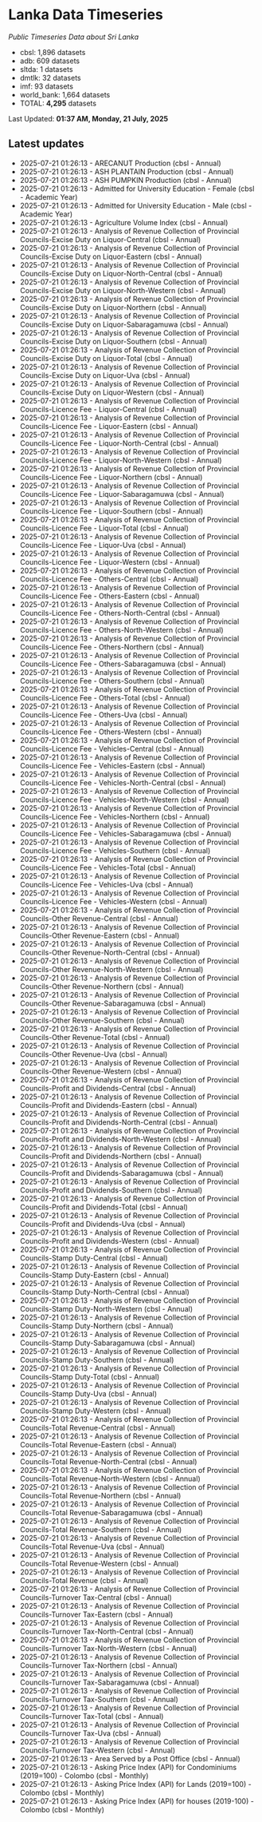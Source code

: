 # Lanka Data Timeseries
*Public Timeseries Data about Sri Lanka*

* cbsl: 1,896 datasets
* adb: 609 datasets
* sltda: 1 datasets
* dmtlk: 32 datasets
* imf: 93 datasets
* world_bank: 1,664 datasets
* TOTAL: **4,295** datasets

Last Updated: **01:37 AM, Monday, 21 July, 2025**

## Latest updates

* 2025-07-21 01:26:13 - ARECANUT Production (cbsl - Annual)
* 2025-07-21 01:26:13 - ASH PLANTAIN Production (cbsl - Annual)
* 2025-07-21 01:26:13 - ASH PUMPKIN Production (cbsl - Annual)
* 2025-07-21 01:26:13 - Admitted for University Education - Female (cbsl - Academic Year)
* 2025-07-21 01:26:13 - Admitted for University Education - Male (cbsl - Academic Year)
* 2025-07-21 01:26:13 - Agriculture Volume Index (cbsl - Annual)
* 2025-07-21 01:26:13 - Analysis of Revenue Collection of Provincial Councils-Excise Duty on Liquor-Central (cbsl - Annual)
* 2025-07-21 01:26:13 - Analysis of Revenue Collection of Provincial Councils-Excise Duty on Liquor-Eastern (cbsl - Annual)
* 2025-07-21 01:26:13 - Analysis of Revenue Collection of Provincial Councils-Excise Duty on Liquor-North-Central (cbsl - Annual)
* 2025-07-21 01:26:13 - Analysis of Revenue Collection of Provincial Councils-Excise Duty on Liquor-North-Western (cbsl - Annual)
* 2025-07-21 01:26:13 - Analysis of Revenue Collection of Provincial Councils-Excise Duty on Liquor-Northern (cbsl - Annual)
* 2025-07-21 01:26:13 - Analysis of Revenue Collection of Provincial Councils-Excise Duty on Liquor-Sabaragamuwa (cbsl - Annual)
* 2025-07-21 01:26:13 - Analysis of Revenue Collection of Provincial Councils-Excise Duty on Liquor-Southern (cbsl - Annual)
* 2025-07-21 01:26:13 - Analysis of Revenue Collection of Provincial Councils-Excise Duty on Liquor-Total (cbsl - Annual)
* 2025-07-21 01:26:13 - Analysis of Revenue Collection of Provincial Councils-Excise Duty on Liquor-Uva (cbsl - Annual)
* 2025-07-21 01:26:13 - Analysis of Revenue Collection of Provincial Councils-Excise Duty on Liquor-Western (cbsl - Annual)
* 2025-07-21 01:26:13 - Analysis of Revenue Collection of Provincial Councils-Licence Fee - Liquor-Central (cbsl - Annual)
* 2025-07-21 01:26:13 - Analysis of Revenue Collection of Provincial Councils-Licence Fee - Liquor-Eastern (cbsl - Annual)
* 2025-07-21 01:26:13 - Analysis of Revenue Collection of Provincial Councils-Licence Fee - Liquor-North-Central (cbsl - Annual)
* 2025-07-21 01:26:13 - Analysis of Revenue Collection of Provincial Councils-Licence Fee - Liquor-North-Western (cbsl - Annual)
* 2025-07-21 01:26:13 - Analysis of Revenue Collection of Provincial Councils-Licence Fee - Liquor-Northern (cbsl - Annual)
* 2025-07-21 01:26:13 - Analysis of Revenue Collection of Provincial Councils-Licence Fee - Liquor-Sabaragamuwa (cbsl - Annual)
* 2025-07-21 01:26:13 - Analysis of Revenue Collection of Provincial Councils-Licence Fee - Liquor-Southern (cbsl - Annual)
* 2025-07-21 01:26:13 - Analysis of Revenue Collection of Provincial Councils-Licence Fee - Liquor-Total (cbsl - Annual)
* 2025-07-21 01:26:13 - Analysis of Revenue Collection of Provincial Councils-Licence Fee - Liquor-Uva (cbsl - Annual)
* 2025-07-21 01:26:13 - Analysis of Revenue Collection of Provincial Councils-Licence Fee - Liquor-Western (cbsl - Annual)
* 2025-07-21 01:26:13 - Analysis of Revenue Collection of Provincial Councils-Licence Fee - Others-Central (cbsl - Annual)
* 2025-07-21 01:26:13 - Analysis of Revenue Collection of Provincial Councils-Licence Fee - Others-Eastern (cbsl - Annual)
* 2025-07-21 01:26:13 - Analysis of Revenue Collection of Provincial Councils-Licence Fee - Others-North-Central (cbsl - Annual)
* 2025-07-21 01:26:13 - Analysis of Revenue Collection of Provincial Councils-Licence Fee - Others-North-Western (cbsl - Annual)
* 2025-07-21 01:26:13 - Analysis of Revenue Collection of Provincial Councils-Licence Fee - Others-Northern (cbsl - Annual)
* 2025-07-21 01:26:13 - Analysis of Revenue Collection of Provincial Councils-Licence Fee - Others-Sabaragamuwa (cbsl - Annual)
* 2025-07-21 01:26:13 - Analysis of Revenue Collection of Provincial Councils-Licence Fee - Others-Southern (cbsl - Annual)
* 2025-07-21 01:26:13 - Analysis of Revenue Collection of Provincial Councils-Licence Fee - Others-Total (cbsl - Annual)
* 2025-07-21 01:26:13 - Analysis of Revenue Collection of Provincial Councils-Licence Fee - Others-Uva (cbsl - Annual)
* 2025-07-21 01:26:13 - Analysis of Revenue Collection of Provincial Councils-Licence Fee - Others-Western (cbsl - Annual)
* 2025-07-21 01:26:13 - Analysis of Revenue Collection of Provincial Councils-Licence Fee - Vehicles-Central (cbsl - Annual)
* 2025-07-21 01:26:13 - Analysis of Revenue Collection of Provincial Councils-Licence Fee - Vehicles-Eastern (cbsl - Annual)
* 2025-07-21 01:26:13 - Analysis of Revenue Collection of Provincial Councils-Licence Fee - Vehicles-North-Central (cbsl - Annual)
* 2025-07-21 01:26:13 - Analysis of Revenue Collection of Provincial Councils-Licence Fee - Vehicles-North-Western (cbsl - Annual)
* 2025-07-21 01:26:13 - Analysis of Revenue Collection of Provincial Councils-Licence Fee - Vehicles-Northern (cbsl - Annual)
* 2025-07-21 01:26:13 - Analysis of Revenue Collection of Provincial Councils-Licence Fee - Vehicles-Sabaragamuwa (cbsl - Annual)
* 2025-07-21 01:26:13 - Analysis of Revenue Collection of Provincial Councils-Licence Fee - Vehicles-Southern (cbsl - Annual)
* 2025-07-21 01:26:13 - Analysis of Revenue Collection of Provincial Councils-Licence Fee - Vehicles-Total (cbsl - Annual)
* 2025-07-21 01:26:13 - Analysis of Revenue Collection of Provincial Councils-Licence Fee - Vehicles-Uva (cbsl - Annual)
* 2025-07-21 01:26:13 - Analysis of Revenue Collection of Provincial Councils-Licence Fee - Vehicles-Western (cbsl - Annual)
* 2025-07-21 01:26:13 - Analysis of Revenue Collection of Provincial Councils-Other Revenue-Central (cbsl - Annual)
* 2025-07-21 01:26:13 - Analysis of Revenue Collection of Provincial Councils-Other Revenue-Eastern (cbsl - Annual)
* 2025-07-21 01:26:13 - Analysis of Revenue Collection of Provincial Councils-Other Revenue-North-Central (cbsl - Annual)
* 2025-07-21 01:26:13 - Analysis of Revenue Collection of Provincial Councils-Other Revenue-North-Western (cbsl - Annual)
* 2025-07-21 01:26:13 - Analysis of Revenue Collection of Provincial Councils-Other Revenue-Northern (cbsl - Annual)
* 2025-07-21 01:26:13 - Analysis of Revenue Collection of Provincial Councils-Other Revenue-Sabaragamuwa (cbsl - Annual)
* 2025-07-21 01:26:13 - Analysis of Revenue Collection of Provincial Councils-Other Revenue-Southern (cbsl - Annual)
* 2025-07-21 01:26:13 - Analysis of Revenue Collection of Provincial Councils-Other Revenue-Total (cbsl - Annual)
* 2025-07-21 01:26:13 - Analysis of Revenue Collection of Provincial Councils-Other Revenue-Uva (cbsl - Annual)
* 2025-07-21 01:26:13 - Analysis of Revenue Collection of Provincial Councils-Other Revenue-Western (cbsl - Annual)
* 2025-07-21 01:26:13 - Analysis of Revenue Collection of Provincial Councils-Profit and Dividends-Central (cbsl - Annual)
* 2025-07-21 01:26:13 - Analysis of Revenue Collection of Provincial Councils-Profit and Dividends-Eastern (cbsl - Annual)
* 2025-07-21 01:26:13 - Analysis of Revenue Collection of Provincial Councils-Profit and Dividends-North-Central (cbsl - Annual)
* 2025-07-21 01:26:13 - Analysis of Revenue Collection of Provincial Councils-Profit and Dividends-North-Western (cbsl - Annual)
* 2025-07-21 01:26:13 - Analysis of Revenue Collection of Provincial Councils-Profit and Dividends-Northern (cbsl - Annual)
* 2025-07-21 01:26:13 - Analysis of Revenue Collection of Provincial Councils-Profit and Dividends-Sabaragamuwa (cbsl - Annual)
* 2025-07-21 01:26:13 - Analysis of Revenue Collection of Provincial Councils-Profit and Dividends-Southern (cbsl - Annual)
* 2025-07-21 01:26:13 - Analysis of Revenue Collection of Provincial Councils-Profit and Dividends-Total (cbsl - Annual)
* 2025-07-21 01:26:13 - Analysis of Revenue Collection of Provincial Councils-Profit and Dividends-Uva (cbsl - Annual)
* 2025-07-21 01:26:13 - Analysis of Revenue Collection of Provincial Councils-Profit and Dividends-Western (cbsl - Annual)
* 2025-07-21 01:26:13 - Analysis of Revenue Collection of Provincial Councils-Stamp Duty-Central (cbsl - Annual)
* 2025-07-21 01:26:13 - Analysis of Revenue Collection of Provincial Councils-Stamp Duty-Eastern (cbsl - Annual)
* 2025-07-21 01:26:13 - Analysis of Revenue Collection of Provincial Councils-Stamp Duty-North-Central (cbsl - Annual)
* 2025-07-21 01:26:13 - Analysis of Revenue Collection of Provincial Councils-Stamp Duty-North-Western (cbsl - Annual)
* 2025-07-21 01:26:13 - Analysis of Revenue Collection of Provincial Councils-Stamp Duty-Northern (cbsl - Annual)
* 2025-07-21 01:26:13 - Analysis of Revenue Collection of Provincial Councils-Stamp Duty-Sabaragamuwa (cbsl - Annual)
* 2025-07-21 01:26:13 - Analysis of Revenue Collection of Provincial Councils-Stamp Duty-Southern (cbsl - Annual)
* 2025-07-21 01:26:13 - Analysis of Revenue Collection of Provincial Councils-Stamp Duty-Total (cbsl - Annual)
* 2025-07-21 01:26:13 - Analysis of Revenue Collection of Provincial Councils-Stamp Duty-Uva (cbsl - Annual)
* 2025-07-21 01:26:13 - Analysis of Revenue Collection of Provincial Councils-Stamp Duty-Western (cbsl - Annual)
* 2025-07-21 01:26:13 - Analysis of Revenue Collection of Provincial Councils-Total Revenue-Central (cbsl - Annual)
* 2025-07-21 01:26:13 - Analysis of Revenue Collection of Provincial Councils-Total Revenue-Eastern (cbsl - Annual)
* 2025-07-21 01:26:13 - Analysis of Revenue Collection of Provincial Councils-Total Revenue-North-Central (cbsl - Annual)
* 2025-07-21 01:26:13 - Analysis of Revenue Collection of Provincial Councils-Total Revenue-North-Western (cbsl - Annual)
* 2025-07-21 01:26:13 - Analysis of Revenue Collection of Provincial Councils-Total Revenue-Northern (cbsl - Annual)
* 2025-07-21 01:26:13 - Analysis of Revenue Collection of Provincial Councils-Total Revenue-Sabaragamuwa (cbsl - Annual)
* 2025-07-21 01:26:13 - Analysis of Revenue Collection of Provincial Councils-Total Revenue-Southern (cbsl - Annual)
* 2025-07-21 01:26:13 - Analysis of Revenue Collection of Provincial Councils-Total Revenue-Uva (cbsl - Annual)
* 2025-07-21 01:26:13 - Analysis of Revenue Collection of Provincial Councils-Total Revenue-Western (cbsl - Annual)
* 2025-07-21 01:26:13 - Analysis of Revenue Collection of Provincial Councils-Total Revenue (cbsl - Annual)
* 2025-07-21 01:26:13 - Analysis of Revenue Collection of Provincial Councils-Turnover Tax-Central (cbsl - Annual)
* 2025-07-21 01:26:13 - Analysis of Revenue Collection of Provincial Councils-Turnover Tax-Eastern (cbsl - Annual)
* 2025-07-21 01:26:13 - Analysis of Revenue Collection of Provincial Councils-Turnover Tax-North-Central (cbsl - Annual)
* 2025-07-21 01:26:13 - Analysis of Revenue Collection of Provincial Councils-Turnover Tax-North-Western (cbsl - Annual)
* 2025-07-21 01:26:13 - Analysis of Revenue Collection of Provincial Councils-Turnover Tax-Northern (cbsl - Annual)
* 2025-07-21 01:26:13 - Analysis of Revenue Collection of Provincial Councils-Turnover Tax-Sabaragamuwa (cbsl - Annual)
* 2025-07-21 01:26:13 - Analysis of Revenue Collection of Provincial Councils-Turnover Tax-Southern (cbsl - Annual)
* 2025-07-21 01:26:13 - Analysis of Revenue Collection of Provincial Councils-Turnover Tax-Total (cbsl - Annual)
* 2025-07-21 01:26:13 - Analysis of Revenue Collection of Provincial Councils-Turnover Tax-Uva (cbsl - Annual)
* 2025-07-21 01:26:13 - Analysis of Revenue Collection of Provincial Councils-Turnover Tax-Western (cbsl - Annual)
* 2025-07-21 01:26:13 - Area Served by a Post Office (cbsl - Annual)
* 2025-07-21 01:26:13 - Asking Price Index (API) for Condominiums (2019=100) - Colombo (cbsl - Monthly)
* 2025-07-21 01:26:13 - Asking Price Index (API) for Lands (2019=100) - Colombo (cbsl - Monthly)
* 2025-07-21 01:26:13 - Asking Price Index (API) for houses (2019-100) - Colombo (cbsl - Monthly)